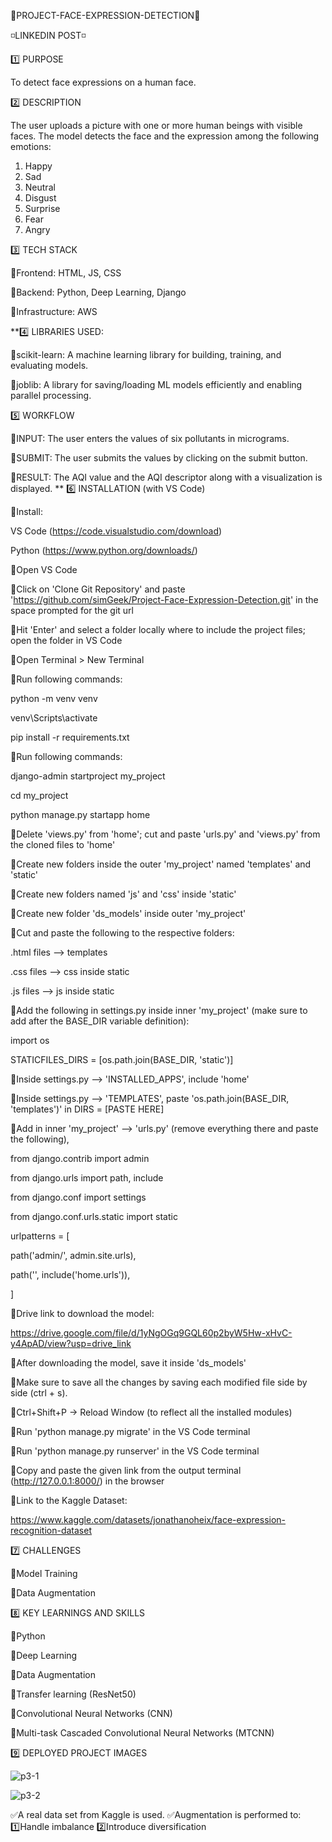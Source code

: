 🔹PROJECT-FACE-EXPRESSION-DETECTION🔹

◽LINKEDIN POST◽

<LINK>

1️⃣ PURPOSE

To detect face expressions on a human face. 

2️⃣ DESCRIPTION

The user uploads a picture with one or more human beings with visible faces. The model detects the face and the expression among the following emotions:

1. Happy
2. Sad
3. Neutral
4. Disgust
5. Surprise
6. Fear
7. Angry

3️⃣ TECH STACK

🔹Frontend: HTML, JS, CSS

🔹Backend: Python, Deep Learning, Django

🔹Infrastructure: AWS

**4️⃣ LIBRARIES USED:

🔹scikit-learn: A machine learning library for building, training, and evaluating models.

🔹joblib: A library for saving/loading ML models efficiently and enabling parallel processing.

5️⃣ WORKFLOW

🔹INPUT: The user enters the values of six pollutants in micrograms.

🔹SUBMIT: The user submits the values by clicking on the submit button.

🔹RESULT: The AQI value and the AQI descriptor along with a visualization is displayed.
**
6️⃣ INSTALLATION (with VS Code)

🔹Install:

VS Code (https://code.visualstudio.com/download)

Python (https://www.python.org/downloads/)

🔹Open VS Code

🔹Click on 'Clone Git Repository' and paste 'https://github.com/simGeek/Project-Face-Expression-Detection.git' in the space prompted for the git url

🔹Hit 'Enter' and select a folder locally where to include the project files; open the folder in VS Code

🔹Open Terminal > New Terminal

🔹Run following commands:

python -m venv venv

venv\Scripts\activate

pip install -r requirements.txt

🔹Run following commands:

django-admin startproject my_project

cd my_project

python manage.py startapp home

🔹Delete 'views.py' from 'home'; cut and paste 'urls.py' and 'views.py' from the cloned files to 'home'

🔹Create new folders inside the outer 'my_project' named 'templates' and 'static'

🔹Create new folders named 'js' and 'css' inside 'static'

🔹Create new folder 'ds_models' inside outer 'my_project'

🔹Cut and paste the following to the respective folders:

.html files --> templates

.css files --> css inside static

.js files --> js inside static

🔹Add the following in settings.py inside inner 'my_project' (make sure to add after the BASE_DIR variable definition):

import os

STATICFILES_DIRS = [os.path.join(BASE_DIR, 'static')]

🔹Inside settings.py --> 'INSTALLED_APPS', include 'home'

🔹Inside settings.py --> 'TEMPLATES', paste 'os.path.join(BASE_DIR, 'templates')' in DIRS = [PASTE HERE]

🔹Add in inner 'my_project' --> 'urls.py' (remove everything there and paste the following),

from django.contrib import admin

from django.urls import path, include

from django.conf import settings

from django.conf.urls.static import static

urlpatterns = [

path('admin/', admin.site.urls),

path('', include('home.urls')),

]

🔹Drive link to download the model:

https://drive.google.com/file/d/1yNgOGq9GQL60p2byW5Hw-xHvC-y4ApAD/view?usp=drive_link

🔹After downloading the model, save it inside 'ds_models'

🔹Make sure to save all the changes by saving each modified file side by side (ctrl + s).

🔹Ctrl+Shift+P -> Reload Window (to reflect all the installed modules)

🔹Run 'python manage.py migrate' in the VS Code terminal

🔹Run 'python manage.py runserver' in the VS Code terminal

🔹Copy and paste the given link from the output terminal (http://127.0.0.1:8000/) in the browser

🔹Link to the Kaggle Dataset:

https://www.kaggle.com/datasets/jonathanoheix/face-expression-recognition-dataset

7️⃣ CHALLENGES

🔹Model Training

🔹Data Augmentation

8️⃣ KEY LEARNINGS AND SKILLS

🔹Python

🔹Deep Learning

🔹Data Augmentation

🔹Transfer learning (ResNet50)

🔹Convolutional Neural Networks (CNN)

🔹Multi-task Cascaded Convolutional Neural Networks (MTCNN)

9️⃣ DEPLOYED PROJECT IMAGES

![p3-1](https://github.com/user-attachments/assets/ea85353d-5836-42e5-9560-19dfb911db7f)

![p3-2](https://github.com/user-attachments/assets/c3c8f863-bf4e-4e7e-9e3b-7305dfe9d267)





✅A real data set from Kaggle is used. 
✅Augmentation is performed to:
1️⃣Handle imbalance
2️⃣Introduce diversification



